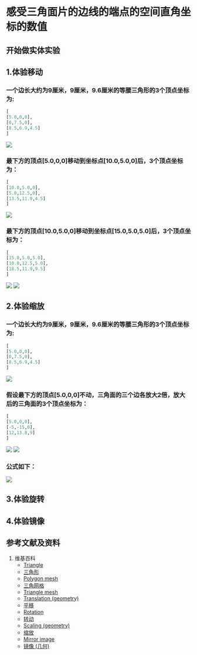 # 感受三角面片的边线的端点的空间直角坐标的数值

## 开始做实体实验

## 1.体验移动

### 一个边长大约为9厘米，9厘米，9.6厘米的等腰三角形的3个顶点坐标为: 
```python
[
[5.0,0,0],
[0,7.5,0],
[8.5,6.9,4.5]
]
```
![](/images/几何形体中点的空间直角坐标数值/感受三角面片的边线的端点的空间直角坐标的数值/1a1.jpg)

### 最下方的顶点[5.0,0,0]移动到坐标点[10.0,5.0,0]后，3个顶点坐标为：
```python
[
[10.0,5.0,0],
[5.0,12.5,0],
[13.5,11.9,4.5]
]
```
![](/images/几何形体中点的空间直角坐标数值/感受三角面片的边线的端点的空间直角坐标的数值/1a2.jpg)

### 最下方的顶点[10.0,5.0,0]移动到坐标点[15.0,5.0,5.0]后，3个顶点坐标为：
```python
[
[15.0,5.0,5.0],
[10.0,12.5,5.0],
[18.5,11.9,9.5]
]
```
![](/images/几何形体中点的空间直角坐标数值/感受三角面片的边线的端点的空间直角坐标的数值/1a3.jpg)
![](/images/几何形体中点的空间直角坐标数值/感受三角面片的边线的端点的空间直角坐标的数值/1a4.jpg)

## 2.体验缩放

### 一个边长大约为9厘米，9厘米，9.6厘米的等腰三角形的3个顶点坐标为: 
```python
[
[5.0,0,0],
[0,7.5,0],
[8.5,6.9,4.5]
]
```
![](/images/几何形体中点的空间直角坐标数值/感受三角面片的边线的端点的空间直角坐标的数值/2a1.jpg)

### 假设最下方的顶点[5.0,0,0]不动，三角面的三个边各放大2倍，放大后的三角面的3个顶点坐标为： 
```python
[
[5.0,0,0],
[-5,-15,0],
[12,13.8,9]
]
```
![](/images/几何形体中点的空间直角坐标数值/感受三角面片的边线的端点的空间直角坐标的数值/2a2.jpg)
![](/images/几何形体中点的空间直角坐标数值/感受三角面片的边线的端点的空间直角坐标的数值/2a3.jpg)

### 公式如下： 

![](/images/几何形体中点的空间直角坐标数值/感受三角面片的边线的端点的空间直角坐标的数值/2a4.jpg)

## 3.体验旋转

## 4.体验镜像

## 参考文献及资料

1. 维基百科
	- [Triangle](https://en.wikipedia.org/wiki/Triangle) 
	- [三角形](https://zh.wikipedia.org/wiki/%E4%B8%89%E8%A7%92%E5%BD%A2) 
	- [Polygon mesh](https://en.wikipedia.org/wiki/Polygon_mesh) 
	- [三角网格](https://zh.wikipedia.org/wiki/%E4%B8%89%E8%A7%92%E7%B6%B2%E6%A0%BC) 
	- [Triangle mesh](https://en.wikipedia.org/wiki/Triangle_mesh) 
	- [Translation (geometry)](https://en.wikipedia.org/wiki/Translation_(geometry)) 
	- [平移](https://zh.wikipedia.org/wiki/%E5%B9%B3%E7%A7%BB) 
	- [Rotation](https://en.wikipedia.org/wiki/Rotation) 
	- [转动](https://zh.wikipedia.org/wiki/%E8%BD%AC%E5%8A%A8) 
	- [Scaling (geometry)](https://en.wikipedia.org/wiki/Scaling_(geometry)) 
	- [缩放](https://zh.wikipedia.org/wiki/%E7%BC%A9%E6%94%BE) 
	- [Mirror image](https://en.wikipedia.org/wiki/Mirror_image) 
	- [镜像 (几何)](https://zh.wikipedia.org/wiki/%E9%95%9C%E5%83%8F_(%E5%87%A0%E4%BD%95)) 


